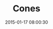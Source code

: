---
layout: post
title:  "Cones"
number: "17"
date:   2015-01-17 08:00:30
large-image: "https://farm8.staticflickr.com/7466/16274404592_05cf3f420c_k.jpg"
---